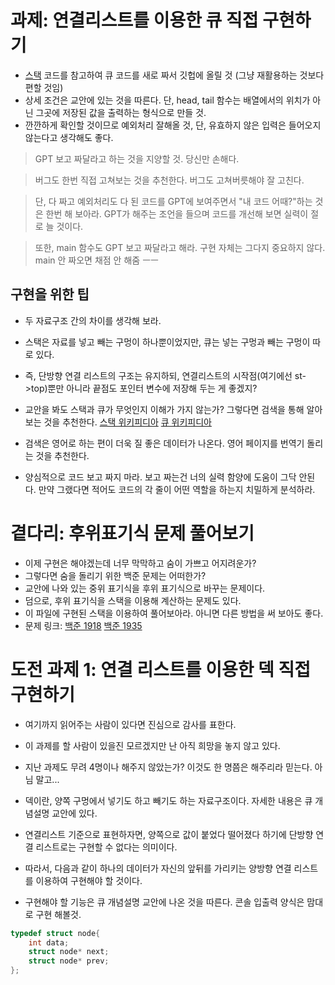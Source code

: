 # 과제: 연결리스트를 이용한 큐 직접 구현하기

- [스택](https://github.com/comedu-archive/DS_study_tasoo_oos/blob/main/stack/stack_using_linked_list.c) 코드를 참고하여 큐 코드를 새로 짜서 깃헙에 올릴 것 (그냥 재활용하는 것보다 편할 것임)
- 상세 조건은 교안에 있는 것을 따른다. 단, head, tail 함수는 배열에서의 위치가 아닌 그곳에 저장된 값을 출력하는 형식으로 만들 것.
- 깐깐하게 확인할 것이므로 예외처리 잘해올 것, 단, 유효하지 않은 입력은 들어오지 않는다고 생각해도 좋다.

> GPT 보고 짜달라고 하는 것을 지양할 것. 당신만 손해다.

> 버그도 한번 직접 고쳐보는 것을 추천한다. 버그도 고쳐버릇해야 잘 고친다.

> 단, 다 짜고 예외처리도 다 된 코드를 GPT에 보여주면서 "내 코드 어때?"하는 것은 한번 해 보아라. GPT가 해주는 조언을 들으며 코드를 개선해 보면 실력이 절로 늘 것이다.

> 또한, main 함수도 GPT 보고 짜달라고 해라. 구현 자체는 그다지 중요하지 않다. main 안 짜오면 채점 안 해줌 ㅡㅡ

## 구현을 위한 팁

- 두 자료구조 간의 차이를 생각해 보라.
- 스택은 자료를 넣고 빼는 구멍이 하나뿐이었지만, 큐는 넣는 구멍과 빼는 구멍이 따로 있다.
- 즉, 단방향 연결 리스트의 구조는 유지하되, 연결리스트의 시작점(여기에선 st->top)뿐만 아니라 끝점도 포인터 변수에 저장해 두는 게 좋겠지?


- 교안을 봐도 스택과 큐가 무엇인지 이해가 가지 않는가? 그렇다면 검색을 통해 알아보는 것을 추천한다. [스택 위키피디아](https://en.wikipedia.org/wiki/Stack_(abstract_data_type)) [큐 위키피디아](https://en.wikipedia.org/wiki/Queue_(abstract_data_type))
- 검색은 영어로 하는 편이 더욱 질 좋은 데이터가 나온다. 영어 페이지를 번역기 돌리는 것을 추천한다.
- 양심적으로 코드 보고 짜지 마라. 보고 짜는건 너의 실력 함양에 도움이 그닥 안된다. 만약 그랬다면 적어도 코드의 각 줄이 어떤 역할을 하는지 치밀하게 분석하라.


# 곁다리: 후위표기식 문제 풀어보기

- 이제 구현은 해야겠는데 너무 막막하고 숨이 가쁘고 어지려운가? 
- 그렇다면 숨을 돌리기 위한 백준 문제는 어떠한가?
- 교안에 나와 있는 중위 표기식을 후위 표기식으로 바꾸는 문제이다.
- 덤으로, 후위 표기식을 스택을 이용해 계산하는 문제도 있다.
- 이 파일에 구현된 스택을 이용하여 풀어보아라. 아니면 다른 방법을 써 보아도 좋다.
- 문제 링크: [백준 1918](https://www.acmicpc.net/problem/1918) [백준 1935](https://www.acmicpc.net/problem/1935)


# 도전 과제 1: 연결 리스트를 이용한 덱 직접 구현하기

- 여기까지 읽어주는 사람이 있다면 진심으로 감사를 표한다. 
- 이 과제를 할 사람이 있을진 모르겠지만 난 아직 희망을 놓지 않고 있다.
- 지난 과제도 무려 4명이나 해주지 않았는가? 이것도 한 명쯤은 해주리라 믿는다. 아님 말고...


- 덱이란, 양쪽 구멍에서 넣기도 하고 빼기도 하는 자료구조이다. 자세한 내용은 큐 개념설명 교안에 있다.
- 연결리스트 기준으로 표현하자면, 양쪽으로 값이 붙었다 떨어졌다 하기에 단방향 연결 리스트로는 구현할 수 없다는 의미이다.
- 따라서, 다음과 같이 하나의 데이터가 자신의 앞뒤를 가리키는 양방향 연결 리스트를 이용하여 구현해야 할 것이다.
- 구현해야 할 기능은 큐 개념설명 교안에 나온 것을 따른다. 콘솔 입출력 양식은 맘대로 구현 해볼것.

```c
typedef struct node{
    int data;
    struct node* next;
    struct node* prev;
};
```

